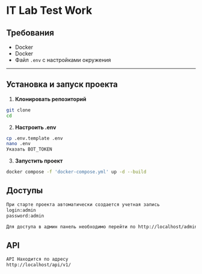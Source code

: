 # IT Lab Test Work

## Требования
- Docker
- Docker
- Файл `.env` с настройками окружения

---

## Установка и запуск проекта

1. **Клонировать репозиторий**
```bash
git clone 
cd 
```

2. **Настроить .env**
```bash
cp .env.template .env
nano .env
Указать BOT_TOKEN
```


3. **Запустить проект**
```bash
docker compose -f 'docker-compose.yml' up -d --build 
```
## Доступы
```bash
При старте проекта автоматически создается учетная запись
login:admin
password:admin

Для доступа в админ панель необходимо перейти по http://localhost/admin/
```
## API
```bash
API Находится по адресу 
http://localhost/api/v1/
```
